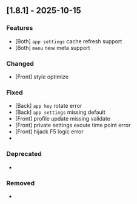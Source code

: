 ## [1.8.1] - 2025-10-15

### Features
- [Both] `app settings` cache refresh support
- [Both] `menu` new meta support

### Changed
- [Front] style optimize

### Fixed
- [Back] `app key` rotate error
- [Back] `app settings` missing default
- [Front] profile update missing validate
- [Front] private settings excute time point error
- [Front] hijack F5 logic error
-

### Deprecated
-

### Removed
-
